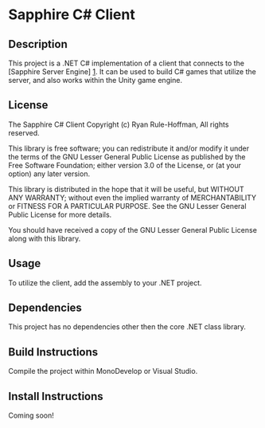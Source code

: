 Sapphire C# Client
=====================================

Description
----------------
This project is a .NET C# implementation of a client that connects to the [Sapphire Server Engine] [1]. It can be used to build C# games that utilize the server, and also works within the Unity game engine.

License
----------------
The Sapphire C# Client
Copyright (c) Ryan Rule-Hoffman, All rights reserved.

This library is free software; you can redistribute it and/or
modify it under the terms of the GNU Lesser General Public
License as published by the Free Software Foundation; either
version 3.0 of the License, or (at your option) any later version.

This library is distributed in the hope that it will be useful,
but WITHOUT ANY WARRANTY; without even the implied warranty of
MERCHANTABILITY or FITNESS FOR A PARTICULAR PURPOSE.  See the GNU
Lesser General Public License for more details.

You should have received a copy of the GNU Lesser General Public
License along with this library.


Usage
----------------
To utilize the client, add the assembly to your .NET project.

Dependencies
----------------
This project has no dependencies other then the core .NET class library.

Build Instructions
----------------
Compile the project within MonoDevelop or Visual Studio.

Install Instructions
----------------
Coming soon!

[1]:https://github.com/ry60003333/sapphire-engine